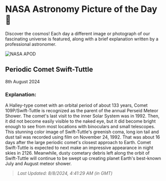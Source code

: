 
  # NASA Astronomy Picture of the Day 🌌

  Discover the cosmos! Each day a different image or photograph of our fascinating universe is featured, along with a brief explanation written by a professional astronomer.

![NASA APOD](https://apod.nasa.gov/apod/image/2408/Rhemann799_109P_24_11_92.jpg)

## Periodic Comet Swift-Tuttle

8th August 2024

### Explanation: 

A Halley-type comet with an orbital period of about 133 years, Comet 109P/Swift-Tuttle is recognized as the parent of the annual Perseid Meteor Shower. The comet's last visit to the inner Solar System was in 1992. Then, it did not become easily visible to the naked eye, but it did become bright enough to see from most locations with binoculars and small telescopes. This stunning color image of Swift-Tuttle's greenish coma, long ion tail and dust tail was recorded using film on November 24, 1992. That was about 16 days after the large periodic comet's closest approach to Earth. Comet Swift-Tuttle is expected to next make an impressive appearance in night skies in 2126. Meanwhile, dusty cometary debris left along the orbit of Swift-Tuttle will continue to be swept up creating planet Earth's best-known July and August meteor shower.

> _Last Updated: 8/8/2024, 4:41:29 AM (in GMT)_

